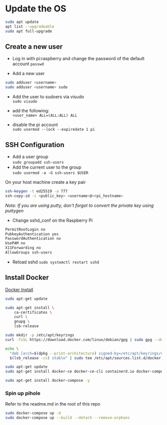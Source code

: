# Update the OS

```bash
sudo apt update
apt list --upgradeable
sudo apt full-upgrade  
```

## Create a new user

- Log in with pi:raspberry and change the password of the default account
`passwd`  

- Add a new user  
  
```bash
sudo adduser <username>
sudo adduser <username> sudo
```

- Add the user to sudoers via visudo  
`sudo visudo`  

- add the following:  
`<user_name> ALL=(ALL:ALL) ALL`  

- disable the pi account  
`sudo usermod --lock --expiredate 1 pi`

## SSH Configuration

- Add a user group  
`sudo groupadd ssh-users`  
- Add the current user to the group  
`sudo usermod -a -G ssh-users $USER`  

On your host machine create a key pair  

```bash
ssh-keygen -t ed25519 -a 777
ssh-copy-id -i <public_key> <username>@<rpi_hostname>
```

_Note: If you are using putty, don't forget to convert the private key using puttygen_  

- Change sshd_conf on the Raspberry Pi

```bash
PermitRootLogin no
PubkeyAuthentication yes
PasswordAuthentication no
UsePAM no
X11Forwarding no
AllowGroups ssh-users
```

- Reload sshd
`sudo systemctl restart sshd`

## Install Docker

[Docker Install](https://docs.docker.com/engine/install/debian/)

```bash
sudo apt-get update

sudo apt-get install \
    ca-certificates \
    curl \
    gnupg \
    lsb-release
```

```bash
sudo mkdir -p /etc/apt/keyrings
curl -fsSL https://download.docker.com/linux/debian/gpg | sudo gpg --dearmor -o /etc/apt/keyrings/docker.gpg
```

```bash
echo \
  "deb [arch=$(dpkg --print-architecture) signed-by=/etc/apt/keyrings/docker.gpg] https://download.docker.com/linux/debian \
  $(lsb_release -cs) stable" | sudo tee /etc/apt/sources.list.d/docker.list > /dev/null
```
  
```bash
sudo apt-get update
sudo apt-get install docker-ce docker-ce-cli containerd.io docker-compose-plugin
```

```bash
sudo apt-get install docker-compose -y
```

### Spin up pihole  

Refer to the readme.md in the root of this repo  

```bash
sudo docker-compose up -d
sudo docker-compose up --build --detach --remove-orphans
```
